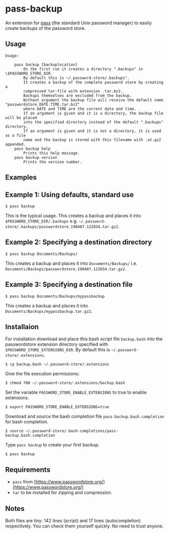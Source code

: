 # pass-backup
An extension for [pass](https://www.passwordstore.org/) (the standard Unix password manager) to easily create backups of the password store.


## Usage

```
Usage:

    pass backup [backuplocation]
        On the first run it creates a directory ".backups" in \$PASSWORD_STORE_DIR.
        By default this is ~/.password-store/.backups".
        It creates a backup of the complete password store by creating a
        compressed tar-file with extension .tar.bz2.
        Backups themselves are excluded from the backup.
        Without argument the backup file will receive the default name "passwordstore.DATE.TIME.tar.bz2"
        where DATE and TIME are the current date and time.
        If an argument is given and it is a directory, the backup file will be placed
        into the specified directory instead of the default ".backups" directory.
        If an argument is given and it is not a directory, it is used as a file
        name and the backup is stored with this filename with .at.gz2 appended.
    pass backup help
        Prints this help message.
    pass backup version
        Prints the version number.
```

## Examples

## Example 1: Using defaults, standard use
```
$ pass backup
```
This is the typical usage. This creates a backup and places it into ```$PASSWORD_STORE_DIR/.backups```
            e.g. ```~/.password-store/.backups/passwordstore.190407.122034.tar.gz2```.

## Example 2: Specifying a destination directory
```
$ pass backup Documents/Backups/
```
This creates a backup and places it into ```Documents/Backups/```
            i.e. ```Documents/Backups/passwordstore.190407.122034.tar.gz2```.
            
## Example 3: Specifying a destination file
```
$ pass backup Documents/Backups/mypassbackup
```
This creates a backup and places it into ```Documents/Backups/mypassbackup.tar.gz2```.

## Installaion

For installation download and place this bash script file ```backup.bash``` into
the passwordstore extension directory specified with ```$PASSWORD_STORE_EXTENSIONS_DIR```.
By default this is ```~/.password-store/.extensions```.
```
$ cp backup.bash ~/.password-store/.extensions
```
Give the file execution permissions:
```
$ chmod 700 ~/.password-store/.extensions/backup.bash
```
Set the variable ```PASSWORD_STORE_ENABLE_EXTENSIONS``` to true to enable extensions.
```
$ export PASSWORD_STORE_ENABLE_EXTENSIONS=true
```
Download and source the bash completion file ```pass-backup.bash.completion``` for bash completion.
```
$ source ~/.password-store/.bash-completions/pass-backup.bash.completion
```
Type ```pass backup``` to create your first backup.
```
$ pass backup
```

## Requirements

- `pass` from [https://www.passwordstore.org/](https://www.passwordstore.org/)
- `tar` to be installed for zipping and compression.


## Notes

Both files are tiny: 142 lines (script) and 17 lines (autocompletion)  respectively. You can check them yourself quickly. No need to trust anyone.
